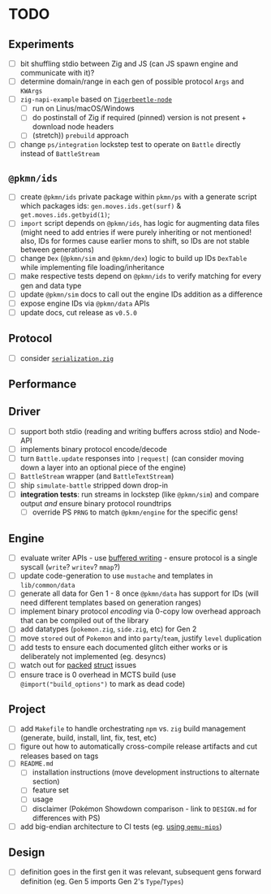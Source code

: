 # TODO

## Experiments

- [ ] bit shuffling stdio between Zig and JS (can JS spawn engine and communicate with it)?
- [ ] determine domain/range in each gen of possible protocol `Args` and `KWArgs`
- [ ] `zig-napi-example` based on [`Tigerbeetle-node`](https://github.com/coilhq/tigerbeetle-node)
  - [ ] run on Linus/macOS/Windows
  - [ ] do postinstall of Zig if required (pinned) version is not present + download node headers
  - [ ] (stretch)) `prebuild` approach
- [ ] change `ps/integration` lockstep test to operate on `Battle` directly instead of `BattleStream`

## `@pkmn/ids`
  
- [ ] create `@pkmn/ids` private package within `pkmn/ps` with a generate script which packages ids: `gen.moves.ids.get(surf)` & `get.moves.ids.getbyid(1)`;
- [ ] `import` script depends on `@pkmn/ids`, has logic for augmenting data files (might need to add entries if were purely inheriting or not mentioned! also, IDs for formes cause earlier mons to shift, so IDs are not stable between generations)  
- [ ] change `Dex` (`@pkmn/sim` and `@pkmn/dex`) logic to build up IDs `DexTable` while implementing file loading/inheritance
- [ ] make respective tests depend on `@pkmn/ids` to verify matching for every gen and data type
- [ ] update `@pkmn/sim` docs to call out the engine IDs addition as a difference
- [ ] expose engine IDs via `@pkmn/data` APIs  
- [ ] update docs, cut release as `v0.5.0`

## Protocol

- [ ] consider [`serialization.zig`](https://github.com/ziglang/std-lib-orphanage/blob/master/std/serialization.zig)

## Performance

## Driver

- [ ] support both stdio (reading and writing buffers across stdio) and Node-API
- [ ] implements binary protocol encode/decode
- [ ] turn `Battle.update` responses into `|request|` (can consider moving down a layer into an
  optional piece of the engine)
- [ ] `BattleStream` wrapper (and `BattleTextStream`)
- [ ] ship `simulate-battle` stripped down drop-in
- [ ] **integration tests**: run streams in lockstep (like `@pkmn/sim`) and compare output *and*
  ensure binary protocol roundtrips
  - [ ] override PS `PRNG` to match `@pkmn/engine` for the specific gens!

## Engine

- [ ] evaluate writer APIs - use [buffered writing](https://github.com/ziglang/zig/issues/4358) -
  ensure protocol is a single syscall (`write`? `writev`? `mmap`?)
- [ ] update code-generation to use `mustache` and templates in `lib/common/data`
- [ ] generate all data for Gen 1 - 8 once `@pkmn/data` has support for IDs (will need different
  templates based on generation ranges)
- [ ] implement binary protocol *encoding* via 0-copy low overhead approach that can be compiled
  out of the library
- [ ] add datatypes (`pokemon.zig`, `side.zig`, etc) for Gen 2
- [ ] move `stored` out of `Pokemon` and into `party`/`team`, justify `level` duplication
- [ ] add tests to ensure each documented glitch either works or is deliberately not implemented
  (eg. desyncs)
- [ ] watch out for [packed](https://github.com/ziglang/zig/issues/9943)
  [struct](https://github.com/ziglang/zig/issues/10104) issues
- [ ] ensure trace is 0 overhead in MCTS build (use `@import("build_options")` to mark as dead code)

## Project

- [ ] add `Makefile` to handle orchestrating `npm` vs. `zig` build management (generate, build,
  install, lint, fix, test, etc)
- [ ] figure out how to automatically cross-compile release artifacts and cut releases based on
  tags
- [ ] `README.md`
  - [ ] installation instructions (move development instructions to alternate section)
  - [ ] feature set
  - [ ] usage
  - [ ] disclaimer (Pokémon Showdown comparison - link to `DESIGN.md` for differences with PS)
- [ ] add big-endian architecture to CI tests (eg. [using
  `qemu-mips`](https://github.com/google/flatbuffers/blob/master/tests/RustTest.sh#L18-L22))

## Design

- [ ] definition goes in the first gen it was relevant, subsequent gens forward definition (eg. Gen
  5 imports Gen 2's `Type`/`Types`)
